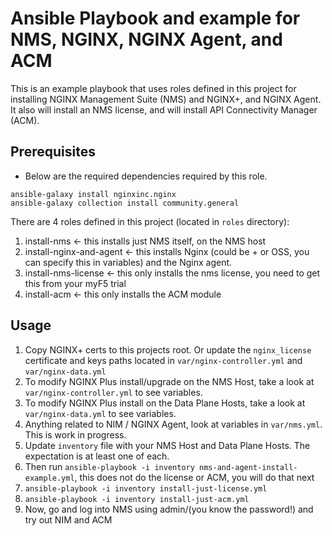 # Ansible Playbook and example for NMS, NGINX, NGINX Agent, and ACM

This is an example playbook that uses roles defined in this project for installing NGINX Management Suite (NMS) and NGINX+, and NGINX Agent. It also will install an NMS license, and will install API Connectivity Manager (ACM).

## Prerequisites

- Below are the required dependencies required by this role.
```shell
ansible-galaxy install nginxinc.nginx
ansible-galaxy collection install community.general
```

There are 4 roles defined in this project (located in `roles` directory):

1. install-nms <- this installs just NMS itself, on the NMS host
2. install-nginx-and-agent <- this installs Nginx (could be + or OSS, you can specify this in variables) and the Nginx agent.
3. install-nms-license <- this only installs the nms license, you need to get this from your myF5 trial
4. install-acm <- this only installs the ACM module


## Usage

1. Copy NGINX+ certs to this projects root. Or update the `nginx_license` certificate and keys paths located in `var/nginx-controller.yml` and `var/nginx-data.yml`
2. To modify NGINX Plus install/upgrade on the NMS Host, take a look at `var/nginx-controller.yml` to see variables.
3. To modify NGINX Plus install on the Data Plane Hosts, take a look at `var/nginx-data.yml` to see variables.
4. Anything related to NIM / NGINX Agent, look at variables in `var/nms.yml`. This is work in progress.
5. Update `inventory` file with your NMS Host and Data Plane Hosts. The expectation is at least one of each.
6. Then run `ansible-playbook -i inventory nms-and-agent-install-example.yml`, this does not do the license or ACM, you will do that next
7. `ansible-playbook -i inventory install-just-license.yml`
8. `ansible-playbook -i inventory install-just-acm.yml`
9. Now, go and log into NMS using admin/(you know the password!) and try out NIM and ACM
 
